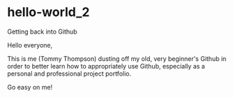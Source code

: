 # hello-world_2
Getting back into Github

Hello everyone,

This is me (Tommy Thompson) dusting off my old, very beginner's Github in order to better learn how to appropriately use Github, especially as a personal and professional project portfolio.

Go easy on me!
